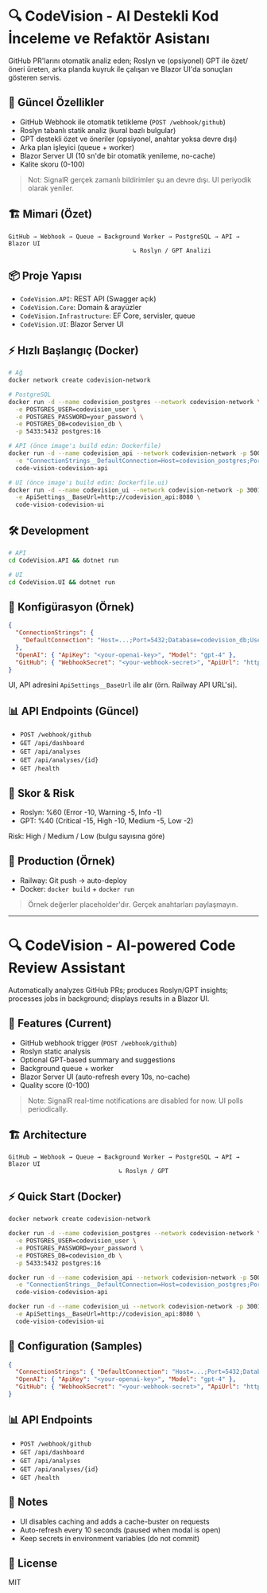 # 🔍 CodeVision - AI Destekli Kod İnceleme ve Refaktör Asistanı

GitHub PR'larını otomatik analiz eden; Roslyn ve (opsiyonel) GPT ile özet/öneri üreten, arka planda kuyruk ile çalışan ve Blazor UI'da sonuçları gösteren servis.

## 🚀 Güncel Özellikler

- GitHub Webhook ile otomatik tetikleme (`POST /webhook/github`)
- Roslyn tabanlı statik analiz (kural bazlı bulgular)
- GPT destekli özet ve öneriler (opsiyonel, anahtar yoksa devre dışı)
- Arka plan işleyici (queue + worker)
- Blazor Server UI (10 sn'de bir otomatik yenileme, no-cache)
- Kalite skoru (0-100)

> Not: SignalR gerçek zamanlı bildirimler şu an devre dışı. UI periyodik olarak yeniler.

## 🏗️ Mimari (Özet)
```
GitHub → Webhook → Queue → Background Worker → PostgreSQL → API → Blazor UI
                                   ↳ Roslyn / GPT Analizi
```

## 📦 Proje Yapısı
- `CodeVision.API`: REST API (Swagger açık)
- `CodeVision.Core`: Domain & arayüzler
- `CodeVision.Infrastructure`: EF Core, servisler, queue
- `CodeVision.UI`: Blazor Server UI

## ⚡ Hızlı Başlangıç (Docker)
```bash
# Ağ
docker network create codevision-network

# PostgreSQL
docker run -d --name codevision_postgres --network codevision-network \
  -e POSTGRES_USER=codevision_user \
  -e POSTGRES_PASSWORD=your_password \
  -e POSTGRES_DB=codevision_db \
  -p 5433:5432 postgres:16

# API (önce image'ı build edin: Dockerfile)
docker run -d --name codevision_api --network codevision-network -p 5001:8080 \
  -e "ConnectionStrings__DefaultConnection=Host=codevision_postgres;Port=5432;Database=codevision_db;Username=codevision_user;Password=your_password" \
  code-vision-codevision-api

# UI (önce image'ı build edin: Dockerfile.ui)
docker run -d --name codevision_ui --network codevision-network -p 3001:8080 \
  -e ApiSettings__BaseUrl=http://codevision_api:8080 \
  code-vision-codevision-ui
```

## 🛠️ Development
```bash
# API
cd CodeVision.API && dotnet run

# UI
cd CodeVision.UI && dotnet run
```

## 🔧 Konfigürasyon (Örnek)
```json
{
  "ConnectionStrings": {
    "DefaultConnection": "Host=...;Port=5432;Database=codevision_db;Username=...;Password=..."
  },
  "OpenAI": { "ApiKey": "<your-openai-key>", "Model": "gpt-4" },
  "GitHub": { "WebhookSecret": "<your-webhook-secret>", "ApiUrl": "https://api.github.com" }
}
```

UI, API adresini `ApiSettings__BaseUrl` ile alır (örn. Railway API URL'si).

## 📊 API Endpoints (Güncel)
- `POST /webhook/github`
- `GET /api/dashboard`
- `GET /api/analyses`
- `GET /api/analyses/{id}`
- `GET /health`

## 🎯 Skor & Risk
- Roslyn: %60 (Error -10, Warning -5, Info -1)
- GPT: %40 (Critical -15, High -10, Medium -5, Low -2)

Risk: High / Medium / Low (bulgu sayısına göre)

## 🚀 Production (Örnek)
- Railway: Git push → auto-deploy
- Docker: `docker build` + `docker run`

> Örnek değerler placeholder'dır. Gerçek anahtarları paylaşmayın.

-----

# 🔍 CodeVision - AI-powered Code Review Assistant

Automatically analyzes GitHub PRs; produces Roslyn/GPT insights; processes jobs in background; displays results in a Blazor UI.

## 🚀 Features (Current)
- GitHub webhook trigger (`POST /webhook/github`)
- Roslyn static analysis
- Optional GPT-based summary and suggestions
- Background queue + worker
- Blazor Server UI (auto-refresh every 10s, no-cache)
- Quality score (0-100)

> Note: SignalR real-time notifications are disabled for now. UI polls periodically.

## 🏗️ Architecture
```
GitHub → Webhook → Queue → Background Worker → PostgreSQL → API → Blazor UI
                               ↳ Roslyn / GPT
```

## ⚡ Quick Start (Docker)
```bash
docker network create codevision-network

docker run -d --name codevision_postgres --network codevision-network \
  -e POSTGRES_USER=codevision_user \
  -e POSTGRES_PASSWORD=your_password \
  -e POSTGRES_DB=codevision_db \
  -p 5433:5432 postgres:16

docker run -d --name codevision_api --network codevision-network -p 5001:8080 \
  -e "ConnectionStrings__DefaultConnection=Host=codevision_postgres;Port=5432;Database=codevision_db;Username=codevision_user;Password=your_password" \
  code-vision-codevision-api

docker run -d --name codevision_ui --network codevision-network -p 3001:8080 \
  -e ApiSettings__BaseUrl=http://codevision_api:8080 \
  code-vision-codevision-ui
```

## 🔧 Configuration (Samples)
```json
{
  "ConnectionStrings": { "DefaultConnection": "Host=...;Port=5432;Database=codevision_db;Username=...;Password=..." },
  "OpenAI": { "ApiKey": "<your-openai-key>", "Model": "gpt-4" },
  "GitHub": { "WebhookSecret": "<your-webhook-secret>", "ApiUrl": "https://api.github.com" }
}
```

## 📊 API Endpoints
- `POST /webhook/github`
- `GET /api/dashboard`
- `GET /api/analyses`
- `GET /api/analyses/{id}`
- `GET /health`

## 📝 Notes
- UI disables caching and adds a cache-buster on requests
- Auto-refresh every 10 seconds (paused when modal is open)
- Keep secrets in environment variables (do not commit)

## 📄 License
MIT
